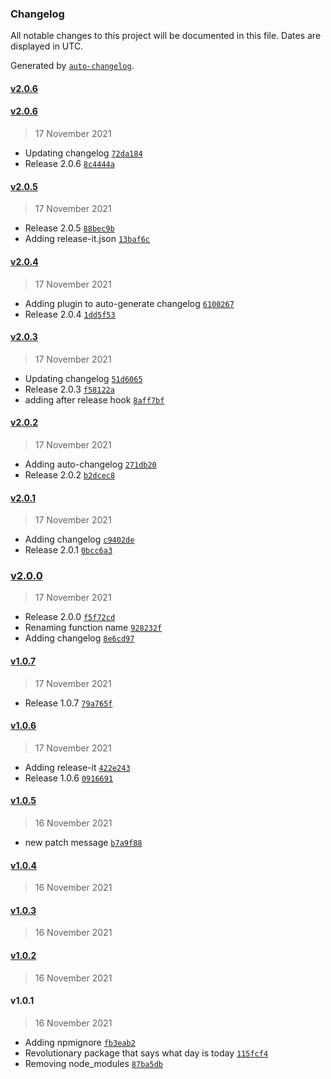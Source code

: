 ### Changelog

All notable changes to this project will be documented in this file. Dates are displayed in UTC.

Generated by [`auto-changelog`](https://github.com/CookPete/auto-changelog).

#### [v2.0.6](https://github.com/pamply/wdit-pkg/compare/v2.0.6...v2.0.6)

#### [v2.0.6](https://github.com/pamply/wdit-pkg/compare/v2.0.5...v2.0.6)

> 17 November 2021

- Updating changelog [`72da184`](https://github.com/pamply/wdit-pkg/commit/72da1848df5882b623d3303fa9e99843a560d8b8)
- Release 2.0.6 [`8c4444a`](https://github.com/pamply/wdit-pkg/commit/8c4444a3afafdaaa99fce44ff8decd8f8d3eff32)

#### [v2.0.5](https://github.com/pamply/wdit-pkg/compare/v2.0.4...v2.0.5)

> 17 November 2021

- Release 2.0.5 [`88bec9b`](https://github.com/pamply/wdit-pkg/commit/88bec9be34295ca9de312c84a30b0ad99dfb489a)
- Adding release-it.json [`13baf6c`](https://github.com/pamply/wdit-pkg/commit/13baf6cd8ab4418ef24cad3edb8d07364f4b4c33)

#### [v2.0.4](https://github.com/pamply/wdit-pkg/compare/v2.0.3...v2.0.4)

> 17 November 2021

- Adding plugin to auto-generate changelog [`6100267`](https://github.com/pamply/wdit-pkg/commit/61002670485da122ad67c99fa6d110702d62ddeb)
- Release 2.0.4 [`1dd5f53`](https://github.com/pamply/wdit-pkg/commit/1dd5f533de444c90b621c38d5a33b22cf88cb3d1)

#### [v2.0.3](https://github.com/pamply/wdit-pkg/compare/v2.0.2...v2.0.3)

> 17 November 2021

- Updating changelog [`51d6065`](https://github.com/pamply/wdit-pkg/commit/51d60650584fd599600418c9165f77c7388f5cb2)
- Release 2.0.3 [`f58122a`](https://github.com/pamply/wdit-pkg/commit/f58122ad8406c5fbf9b8e648d7fc4342877e6ac3)
- adding after release hook [`8aff7bf`](https://github.com/pamply/wdit-pkg/commit/8aff7bf537fa15c01b47055326a089188f32006e)

#### [v2.0.2](https://github.com/pamply/wdit-pkg/compare/v2.0.1...v2.0.2)

> 17 November 2021

- Adding auto-changelog [`271db20`](https://github.com/pamply/wdit-pkg/commit/271db205b7e0101d16eb25699815c38e618cf0f6)
- Release 2.0.2 [`b2dcec8`](https://github.com/pamply/wdit-pkg/commit/b2dcec83fb1b5db550a4b25fe0c09bd90a1b6079)

#### [v2.0.1](https://github.com/pamply/wdit-pkg/compare/v2.0.0...v2.0.1)

> 17 November 2021

- Adding changelog [`c9402de`](https://github.com/pamply/wdit-pkg/commit/c9402de998f148573bd4bbb82a6f7940dc96efaf)
- Release 2.0.1 [`0bcc6a3`](https://github.com/pamply/wdit-pkg/commit/0bcc6a316f750518a860b5ec550e6f3fbba2a4bd)

### [v2.0.0](https://github.com/pamply/wdit-pkg/compare/v1.0.7...v2.0.0)

> 17 November 2021

- Release 2.0.0 [`f5f72cd`](https://github.com/pamply/wdit-pkg/commit/f5f72cd569806099a65dd4816a7ed6ec9f300e01)
- Renaming function name [`928232f`](https://github.com/pamply/wdit-pkg/commit/928232fa71c07bf698f518f6cd76b03f3ff2e1d3)
- Adding changelog [`8e6cd97`](https://github.com/pamply/wdit-pkg/commit/8e6cd9795c4d7550c20e8f089180079bac8e42b8)

#### [v1.0.7](https://github.com/pamply/wdit-pkg/compare/v1.0.6...v1.0.7)

> 17 November 2021

- Release 1.0.7 [`79a765f`](https://github.com/pamply/wdit-pkg/commit/79a765fb249b5c9a738c4e7cea23d7f96544c205)

#### [v1.0.6](https://github.com/pamply/wdit-pkg/compare/v1.0.5...v1.0.6)

> 17 November 2021

- Adding release-it [`422e243`](https://github.com/pamply/wdit-pkg/commit/422e243680cae25fe3cb957495ecee5acbe163a6)
- Release 1.0.6 [`0916691`](https://github.com/pamply/wdit-pkg/commit/09166913f67dc04e0e8d9a6d4eab9730ce7674c7)

#### [v1.0.5](https://github.com/pamply/wdit-pkg/compare/v1.0.4...v1.0.5)

> 16 November 2021

- new patch message [`b7a9f88`](https://github.com/pamply/wdit-pkg/commit/b7a9f885c34a4ac113513ddf34046706281d4b15)

#### [v1.0.4](https://github.com/pamply/wdit-pkg/compare/v1.0.3...v1.0.4)

> 16 November 2021

#### [v1.0.3](https://github.com/pamply/wdit-pkg/compare/v1.0.2...v1.0.3)

> 16 November 2021

#### [v1.0.2](https://github.com/pamply/wdit-pkg/compare/v1.0.1...v1.0.2)

> 16 November 2021

#### v1.0.1

> 16 November 2021

- Adding npmignore [`fb3eab2`](https://github.com/pamply/wdit-pkg/commit/fb3eab209ca96d2038823ba5a6e09d0fcb4d07fd)
- Revolutionary package that says what day is today [`115fcf4`](https://github.com/pamply/wdit-pkg/commit/115fcf4318294db17ea6d53e35f003533ac638ef)
- Removing node_modules [`87ba5db`](https://github.com/pamply/wdit-pkg/commit/87ba5db3aafee218f26726a773465c2497900eaa)
